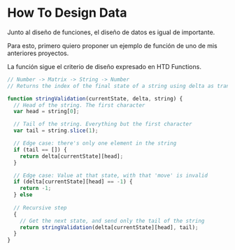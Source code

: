 # How To Design Data

Junto al diseño de funciones, el diseño de datos es igual de importante.

Para esto, primero quiero proponer un ejemplo de función de uno de mis anteriores proyectos.

La función sigue el criterio de diseño expresado en HTD Functions.

```javascript
// Number -> Matrix -> String -> Number
// Returns the index of the final state of a string using delta as transition matrix

function stringValidation(currentState, delta, string) {
  // Head of the string. The first character
  var head = string[0];

  // Tail of the string. Everything but the first character
  var tail = string.slice(1);

  // Edge case: there's only one element in the string
  if (tail == []) {
    return delta[currentState][head];
  }

  // Edge case: Value at that state, with that 'move' is invalid
  if (delta[currentState][head] == -1) {
    return -1;
  } else 
  
  // Recursive step
  {
    // Get the next state, and send only the tail of the string
    return stringValidation(delta[currentState][head], tail);
  }
}
```
